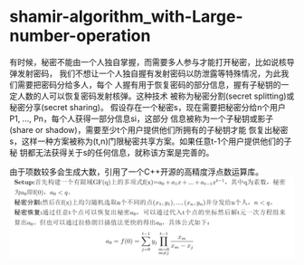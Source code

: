 # shamir-algorithm_with-Large-number-operation
有时候，秘密不能由一个人独自掌握，而需要多人参与才能打开秘密，比如说核导弹发射密码，
我们不想让一个人独自握有发射密码以防泄露等特殊情况，为此我们需要把密码分给多人，每个
人握有用于恢复密码的部分信息，握有子秘钥的一定人数的人可以恢复密码发射核弹。这种技术
被称为秘密分割(secret splitting)或秘密分享(secret sharing)。
假设存在一个秘密s，现在需要把秘密分给n个用户P1, ..., Pn，每个人获得一部分信息si，这部分
信息被称为一个子秘钥或影子(share or shadow)，需要至少t个用户提供他们所拥有的子秘钥才能
恢复出秘密s，这样一种方案被称为(t,n)门限秘密共享方案。如果任意t-1个用户提供他们的子秘
钥都无法获得关于s的任何信息，就称该方案是完善的。

由于项数较多会生成大数，引用了一个C++开源的高精度浮点数运算库。
![Alt text](https://github.com/12345-yjy/shamir-algorithm_with-Large-number-operation/blob/main/ScreenShot.bmp)

